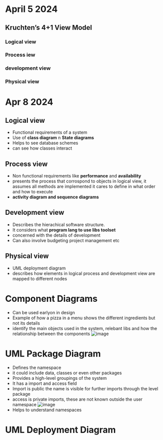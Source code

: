# April 5 2024
## Kruchten’s 4+1 View Model
### Logical view
### Process iew
### development view
### Physical view

# Apr 8 2024
## Logical view
* Functional requirements of a system
* Use of **class diagram** n **State diagrams**
* Helps to see database schemes
* can see how classes interact

## Process view
* Non functional requirements like **performance** and **availability**
* presents the process that corrospond to objects in  logical view, it assumes all methods are implemented it cares to define in what order and how to execute
* **activity diagram and sequence diagrams**

## Development  view
* Describes the hierachical software structure.
* It considers what **program lang to use libs toolset**
* concerned with the details of development
* Can also involve budgeting project management etc

## Physical view
* UML deployment diagram
* describes how elements in logical process and development view are mapped to different nodes


# Component Diagrams
* Can be used earlyon in design 
* Example of how a pizza in a menu shows the different ingredients but not its details
* identify the main objects used in the system, relebant libs and how the relationship between the components
![image](https://github.com/ronitwilson/system-design/assets/9934360/6b647bd1-a35f-4a22-a3a4-a0bc1e2be505)

# UML Package Diagram
* Defines the namespace
* it could include data, classes or even other packages
* Provides a high-level groupings of the system
* It has a import and access field
* Import is public the name is visible for further imports through the level package
* access is private imports, these are not known outside the user namespace
  ![image](https://github.com/ronitwilson/system-design/assets/9934360/61776e6a-d2e9-4323-83c3-9aeec749252e)
* Helps to understand namespaces

# UML Deployment Diagram
